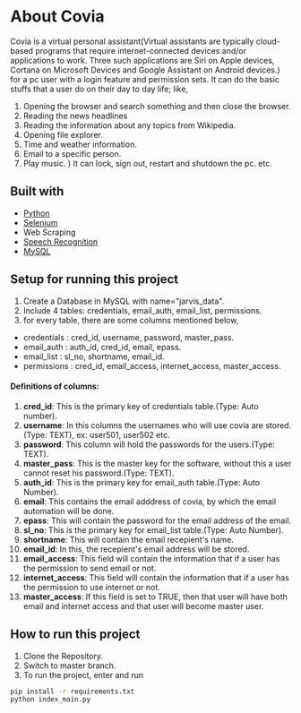 # About Covia
Covia is a virtual personal assistant(Virtual assistants are typically cloud-based programs that require internet-connected devices and/or applications to work. Three such applications are Siri on Apple devices, Cortana on Microsoft Devices and Google Assistant on Android devices.) for a pc user with a login feature and permission sets. It can do the basic stuffs that a user do on their day to day life; like,
1) Opening the browser and search something and then close the browser.
2) Reading the news headlines
3) Reading the information about any topics from Wikipedia.
4) Opening file explorer.
5) Time and weather information.
6) Email to a specific person.
7) Play music.
) It can lock, sign out, restart and shutdown the pc.
etc.

## Built with
* [Python](https://python.com)
* [Selenium](https://www.selenium.dev/)
* Web Scraping
* [Speech Recognition](https://pypi.org/project/SpeechRecognition/)
* [MySQL](https://www.mysql.com/)
## Setup for running this project
1) Create a Database in MySQL with name="jarvis_data".
2) Include 4 tables: credentials, email_auth, email_list, permissions.
3) for every table, there are some columns mentioned below,
 * credentials : cred_id, username, password, master_pass.
 * email_auth : auth_id, cred_id, email, epass.
 * email_list : sl_no, shortname, email_id.
 * permissions : cred_id, email_access, internet_access, master_access.
#### Definitions of columns: 
1) **cred_id**: This is the primary key of credentials table.(Type: Auto number).
2) **username**: In this columns the usernames who will use covia are stored.(Type: TEXT), ex: user501, user502 etc.
3) **password**: This column will hold the passwords for the users.(Type: TEXT).
4) **master_pass**: This is the master key for the software, without this a user cannot reset his password.(Type: TEXT).
5) **auth_id**: This is the primary key for email_auth table.(Type: Auto Number).
6) **email**: This contains the email adddress of covia, by which the email automation will be done.
7) **epass**: This will contain the password for the email address of the email.
8) **sl_no**: This is the primary key for email_list table.(Type: Auto Number).
9) **shortname**: This will contain the email recepient's name.
10) **email_id**: In this, the recepient's email address will be stored.
11) **email_access**: This field will contain the information that if a user has the permission to send email or not.
12) **internet_access**: This field will contain the information that if a user has the permission to use internet or not.
13) **master_access**: If this field is set to TRUE, then that user will have both email and internet access and that user will become master user.



## How to run this project
1) Clone the Repository.
2) Switch to master branch.
3) To run the project, enter and run
```bash
pip install -r requirements.txt
python index_main.py
```

